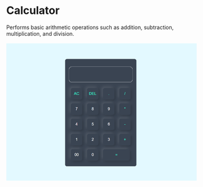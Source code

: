 # Calculator

Performs basic arithmetic operations such as addition, subtraction, multiplication, and division.
<br/>
<br/>
<img src="../../assets/Calculator.png" />
